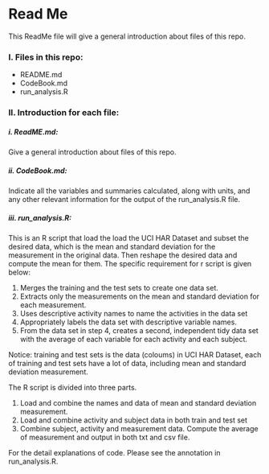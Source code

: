 # Read Me

This ReadMe file will give a general introduction about files of this repo.

### I. Files in this repo:
* README.md
* CodeBook.md
* run_analysis.R

### II. Introduction for each file:

##### i. ReadME.md:
Give a general introduction about files of this repo.

##### ii. CodeBook.md:
Indicate all the variables and summaries calculated, along with units, and any other relevant information for the output of the
run_analysis.R file.

##### iii. run_analysis.R:
This is an R script that load the load the UCI HAR Dataset and subset the desired data, which is the mean and standard deviation for the measurement in the original data. Then reshape the desired data and compute the mean for them. The specific requirement for r script is given below:
  1.  Merges the training and the test sets to create one data set.
  2.  Extracts only the measurements on the mean and standard deviation for each measurement.
  3.  Uses descriptive activity names to name the activities in the data set
  4.  Appropriately labels the data set with descriptive variable names.
  5.  From the data set in step 4, creates a second, independent tidy data set with the average of each variable for each          activity and each subject.

  Notice: training and test sets is the data (coloums) in UCI HAR Dataset, each of training and test sets have a lot of data,          including mean and standard deviation measurement. 

The R script is divided into three parts.
 1. Load and combine the names and data of mean and standard deviation measurement.
 2. Load and combine activity and subject data in both train and test set
 3. Combine subject, activity and measurement data. Compute the average of measurement and output in both txt and csv file.
 
 For the detail explanations of code. Please see the annotation in run_analysis.R. 
